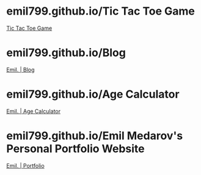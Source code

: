 # emil799.github.io/Tic Tac Toe Game 
[Tic Tac Toe Game](https://emil799.github.io/Tic%20Tac%20Toe%20Game/)

# emil799.github.io/Blog
[Emil. | Blog](https://emil799.github.io/Blog/)

# emil799.github.io/Age Calculator
[Emil. | Age Calculator](https://emil799.github.io/Age%20Calculator/)

# emil799.github.io/Emil Medarov's Personal Portfolio Website
[Emil. | Portfolio](https://emil799.github.io/Emil%20Medarov's%20Personal%20Portfolio%20Website/)

